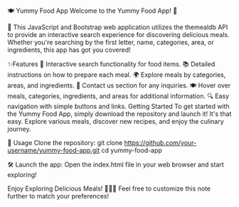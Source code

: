🍽️ Yummy Food App
Welcome to the Yummy Food App! 🎉

📖 This JavaScript and Bootstrap web application utilizes the themealdb API to provide an interactive search experience for discovering delicious meals. Whether you're searching by the first letter, name, categories, area, or ingredients, this app has got you covered!

✨Features
🔄 Interactive search functionality for food items.
📚 Detailed instructions on how to prepare each meal.
🌍 Explore meals by categories, areas, and ingredients.
📝 Contact us section for any inquiries.
🍽️ Hover over meals, categories, ingredients, and areas for additional information.
🔍 Easy navigation with simple buttons and links.
Getting Started
To get started with the Yummy Food App, simply download the repository and launch it! It's that easy. Explore various meals, discover new recipes, and enjoy the culinary journey.

🚀 Usage
Clone the repository:
git clone https://github.com/your-username/yummy-food-app.git
cd yummy-food-app

🛠️ Launch the app:
Open the index.html file in your web browser and start exploring!

Enjoy Exploring Delicious Meals! 🥗🍔🍕
Feel free to customize this note further to match your preferences!
